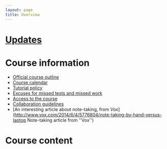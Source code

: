 ```yaml
---
layout: page
title: Overview
---
```


# [Updates](updates.html)

# Course information

* [Official course outline](materials/outline.pdf)
* [Course calendar](https://calendar.google.com/calendar/embed?src=f9g0s57fganutu9q5ugp5jhmuo%40group.calendar.google.com&ctz=America/Toronto
)
* [Tutorial policy](Tutorials.html)
* [Excuses for missed tests and missed work](Excuses.html)
* [Access to the course](Access.html)
* [Collaboration guidelines](Collaboration.html)
* [An interesting article about note-taking, from _Vox_](http://www.vox.com/2014/6/4/5776804/note-taking-by-hand-versus-laptop Note-taking article from ''Vox'')

# Course content


